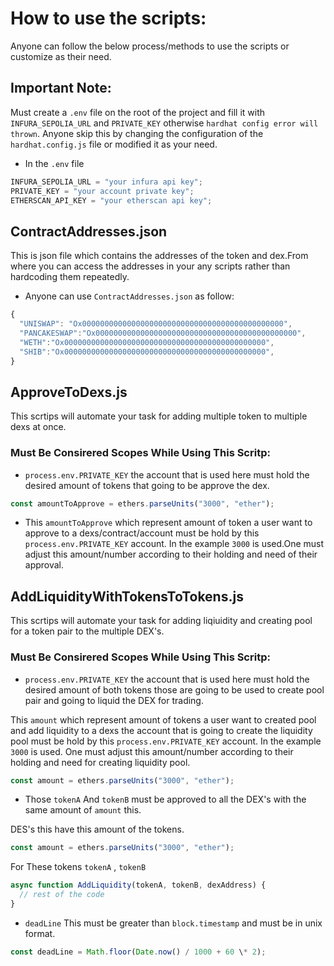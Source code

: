 # How to use the scripts:

Anyone can follow the below process/methods to use the scripts or customize as their need.

## Important Note:

Must create a `.env` file on the root of the project and fill it with `INFURA_SEPOLIA_URL` and `PRIVATE_KEY` otherwise `hardhat config error will thrown`. Anyone skip this by changing the configuration of the `hardhat.config.js` file or modified it as your need.

- In the `.env` file

```javascript
INFURA_SEPOLIA_URL = "your infura api key";
PRIVATE_KEY = "your account private key";
ETHERSCAN_API_KEY = "your etherscan api key";
```

## ContractAddresses.json

This is json file which contains the addresses of the token and dex.From where you can access the addresses in your any scripts rather than hardcoding them repeatedly.

- Anyone can use `ContractAddresses.json` as follow:

```javascript
{
  "UNISWAP": "Ox000000000000000000000000000000000000000000000",
  "PANCAKESWAP":"Ox000000000000000000000000000000000000000000000",
  "WETH":"Ox000000000000000000000000000000000000000000000",
  "SHIB":"Ox000000000000000000000000000000000000000000000",
}
```

## ApproveToDexs.js

This scrtips will automate your task for adding multiple token to multiple dexs at once.

### Must Be Consirered Scopes While Using This Scritp:

- `process.env.PRIVATE_KEY` the account that is used here must hold the desired amount of tokens that going to be approve the dex.

```javascript
const amountToApprove = ethers.parseUnits("3000", "ether");
```

- This `amountToApprove` which represent amount of token a user want to approve to a dexs/contract/account must be hold by this `process.env.PRIVATE_KEY` account. In the example `3000` is used.One must adjust this amount/number according to their holding and need of their approval.

## AddLiquidityWithTokensToTokens.js

This scrtips will automate your task for adding liqiuidity and creating pool for a token pair to the multiple DEX's.

### Must Be Consirered Scopes While Using This Scritp:

- `process.env.PRIVATE_KEY` the account that is used here must hold the desired amount of both tokens those are going to be used to create pool pair and going to liquid the DEX for trading.

This `amount` which represent amount of tokens a user want to created pool and add liquidity to a dexs the account that is going to create the liquidity pool must be hold by this `process.env.PRIVATE_KEY` account. In the example `3000` is used. One must adjust this amount/number according to their holding and need for creating liquidity pool.

```javascript
const amount = ethers.parseUnits("3000", "ether");
```

- Those `tokenA` And `tokenB` must be approved to all the DEX's with the same amount of `amount` this.

DES's this have this amount of the tokens.

```javascript
const amount = ethers.parseUnits("3000", "ether");
```

For These tokens `tokenA` , `tokenB`

```javascript
async function AddLiquidity(tokenA, tokenB, dexAddress) {
  // rest of the code
}
```

- `deadLine` This must be greater than `block.timestamp` and must be in unix format.

```javascript
const deadLine = Math.floor(Date.now() / 1000 + 60 \* 2);
```
